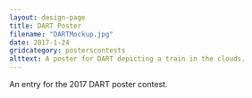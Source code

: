 ```yaml
---
layout: design-page
title: DART Poster
filename: "DARTMockup.jpg"
date: 2017-1-24
gridcategory: posterscontests
alttext: A poster for DART depicting a train in the clouds.
---
```

An entry for the 2017 DART poster contest.